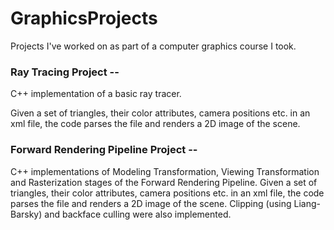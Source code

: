 # GraphicsProjects
Projects I've worked on as part of a computer graphics course I took. 

### Ray Tracing Project --

C++ implementation of a basic ray tracer. 

Given a set of triangles, their color attributes, camera positions etc. in an xml file, 
the code parses the file and renders a 2D image of the scene. 


### Forward Rendering Pipeline Project -- 

C++ implementations of Modeling Transformation, Viewing Transformation and Rasterization stages of the Forward Rendering Pipeline. Given a set of triangles, their color attributes, camera positions etc. in an xml file, the code parses the file and renders a 2D image of the scene. Clipping (using Liang-Barsky) and backface culling were also implemented. 
